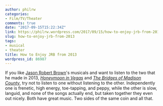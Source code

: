 ```yaml
---
author: philrw
categories:
- Film/TV/Theater
comments: true
date: "2017-09-15T15:22:34Z"
link: https://philrw.wordpress.com/2017/09/15/how-to-enjoy-jrb-from-2013/
slug: how-to-enjoy-jrb-from-2013
tags:
- musical
- theater
title: How to Enjoy JRB from 2013
wordpress_id: 86987
---
```


If you like [Jason Robert Brown](https://en.wikipedia.org/wiki/Jason_Robert_Brown)'s musicals and want to listen to the two that he made in 2013, _[Honeymoon in Vegas](https://en.wikipedia.org/wiki/Honeymoon_in_Vegas_(musical))_ and _[The Bridges of Madison County](https://en.wikipedia.org/wiki/The_Bridges_of_Madison_County_(musical))_, try not to listen to one without listening to the other. Independently one is frenetic, high energy, toe-tapping, and peppy, while the other is slow, languid, and none of the songs actually end, but taken together they even out nicely. Both have great music. Two sides of the same coin and all that.
